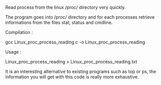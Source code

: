 Read process from the linux /proc/ directory very quickly.

The program goes into /proc/ directory and for each processes retrieve
informations from the files stat, status and cmdline.

Compilation :

gcc Linux_proc_process_reading.c -o Linux_proc_process_reading

Usage : 

Linux_proc_process_reading > Linux_proc_process_reading.txt

It is an interesting alternative to existing programs such as top or ps,
the information you will get with this code is really more exhaustive.
